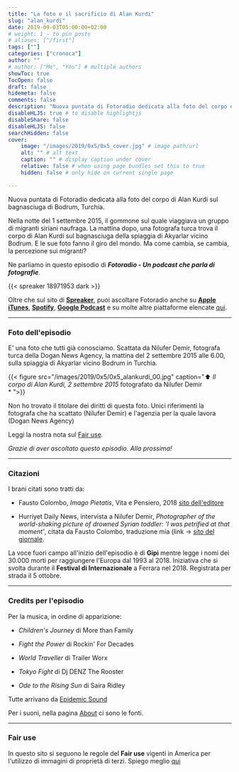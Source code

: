 ```yaml
---
title: "La foto e il sacrificio di Alan Kurdi"
slug: "alan_kurdi"
date: 2019-09-03T05:00:00+02:00
# weight: 1 - to pin posts
# aliases: ["/first"]
tags: [""]
categories: ["cronoca"]
author: ""
# author: ["Me", "You"] # multiple authors
showToc: true
TocOpen: false
draft: false
hidemeta: false
comments: false
description: "Nuova puntata di Fotoradio dedicata alla foto del corpo di Alan Kurdi sul bagnasciuga di Bodrum, Turchia."
disableHLJS: true # to disable highlightjs
disableShare: false
disableHLJS: false
searchHidden: false
cover:
    image: "/images/2019/0x5/0x5_cover.jpg" # image path/url
    alt: "" # alt text
    caption: "" # display caption under cover
    relative: false # when using page bundles set this to true
    hidden: false # only hide on current single page

---
```


Nuova puntata di Fotoradio dedicata alla foto del corpo di Alan Kurdi sul bagnasciuga di Bodrum, Turchia.
<!--more-->

Nella notte del 1 settembre 2015, il gommone sul quale viaggiava un gruppo di migranti siriani naufraga. La mattina dopo, una fotografa turca trova il corpo di Alan Kurdi sul bagnasciuga della spiaggia di Akyarlar vicino Bodrum. E le sue foto fanno il giro del mondo. Ma come cambia, se cambia, la percezione sui migranti?

Ne parliamo in questo episodio di **_Fotoradio - Un podcast che parla di fotografie_**.

{{< spreaker 18971953 dark >}}

Oltre che sul sito di [**Spreaker**](https://links.fotoradio.info/spreaker), puoi ascoltare Fotoradio anche su [**Apple iTunes**](https://links.fotoradio.info/apple), [**Spotify**](https://links.fotoradio.info/spotify), [**Google Podcast**](https://links.fotoradio.info/google) e su molte altre piattaforme elencate [qui](/static_page/listen/).


- - -

### Foto dell'episodio

E' una foto che tutti già conosciamo. Scattata da Nilufer Demir, fotografa turca della Dogan News Agency, la mattina del 2 settembre 2015 alle 6.00, sulla spiaggia di Akyarlar vicino Bodrum in Turchia.

{{< figure src="/images/2019/0x5/0x5_alankurdi_00.jpg" caption="⬆︎ _Il corpo di Alan Kurdi, 2 settembre 2015_ fotografato da Nilufer Demir<br>* ">}}

Non ho trovato il titolare dei diritti di questa foto. Unici riferimenti la fotografa che ha scattato (Nilufer Demir) e l'agenzia per la quale lavora (Dogan News Agency)

<!--
 © Don McCullin.
-->

Leggi la nostra nota sul [Fair use](/static_page/fair_use/).

_Grazie di aver ascoltato questo episodio. Alla prossima!_

<!--
- - -

### Bonus Track

Don McCullin è stato ad **Arles** nel 2016 e sul canale Youtube della manifestazione si trova l'intervista fatta la sera nel Teatro Romano. Per i primi 30 minuti è in inglese, poi entra il traduttore simultaneo francese.

{{< yt x5uN5CgRDBs >}}

<br>
-->

- - -

### Citazioni

I brani citati sono tratti da:

- Fausto Colombo, _Imago Pietatis_, Vita e Pensiero, 2018 [sito dell'editore](http://www.vitaepensiero.it/scheda-libro/fausto-colombo/imago-pietatis-9788834335482-346177.html)

- Hurriyet Daily News, intervista a Nilufer Demir, _Photographer of the world-shaking picture of drowned Syrian toddler: 'I was petrified at that moment'_, citata da Fausto Colombo, traduzione mia (link -> [sito del giornale](http://www.hurriyetdailynews.com/photographer-of-the-world-shaking-picture-of-drowned-syrian-toddler-i-was-petrified-at-that-moment-87951).

La voce fuori campo all'inizio dell'episodio è di **Gipi** mentre legge i nomi dei 30.000 morti per raggiungere l'Europa dal 1993 al 2018. Iniziativa che si svolta durante il **Festival di Internazionale** a Ferrara nel 2018. Registrata per strada il 5 ottobre.

<!--

- - -
### Errata corrige

-->


<!--
- - -

### Altri link

- La puntata di **Be My Diary** di Rossella Pivanti citata nell'episodio è ascoltabile a questo (<a target="blank" href="https://www.spreaker.com/user/bemydiary/bmd-s02e10-finito">link</a>)

-->

- - -

### Credits per l'episodio

Per la musica, in ordine di apparizione:

- _Children's Journey_ di More than Family

- _Fight the Power_ di Rockin' For Decades

- _World Traveller_ di Trailer Worx

- _Tokyo Fight_ di Dj DENZ The Rooster

- _Ode to the Rising Sun_ di Saira Ridley

Tutte arrivano da [Epidemic Sound](https://www.epidemicsound.com/)

Per i suoni, nella pagina [About](/about/) ci sono le fonti.

- - -

### Fair use

In questo sito si seguono le regole del **Fair use** vigenti in America per l'utilizzo di immagini di proprietà di terzi. Spiego meglio [qui](/static_page/fair_use/)
